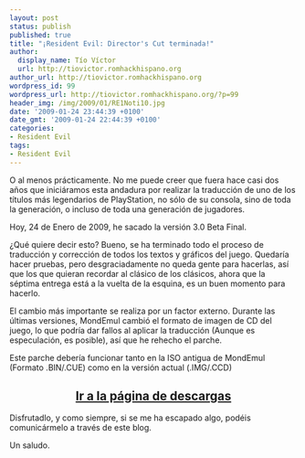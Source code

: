 ```yaml
---
layout: post
status: publish
published: true
title: "¡Resident Evil: Director's Cut terminada!"
author:
  display_name: Tío Víctor
  url: http://tiovictor.romhackhispano.org
author_url: http://tiovictor.romhackhispano.org
wordpress_id: 99
wordpress_url: http://tiovictor.romhackhispano.org/?p=99
header_img: /img/2009/01/RE1Noti10.jpg
date: '2009-01-24 23:44:39 +0100'
date_gmt: '2009-01-24 22:44:39 +0100'
categories:
- Resident Evil
tags:
- Resident Evil
---
```

O al menos prácticamente. No me puede creer que fuera hace casi dos años que iniciáramos esta andadura por realizar la traducción de uno de los títulos más legendarios de PlayStation, no sólo de su consola, sino de toda la generación, o incluso de toda una generación de jugadores.

Hoy, 24 de Enero de 2009, he sacado la versión 3.0 Beta Final.

¿Qué quiere decir esto? Bueno, se ha terminado todo el proceso de traducción y corrección de todos los textos y gráficos del juego. Quedaría hacer pruebas, pero desgraciadamente no queda gente para hacerlas, así que los que quieran recordar al clásico de los clásicos, ahora que la séptima entrega está a la vuelta de la esquina, es un buen momento para hacerlo.

El cambio más importante se realiza por un factor externo. Durante las últimas versiones, MondEmul cambió el formato de imagen de CD del juego, lo que podría dar fallos al aplicar la traducción (Aunque es especulación, es posible), así que he rehecho el parche.

Este parche debería funcionar tanto en la ISO antigua de MondEmul (Formato .BIN/.CUE) como en la versión actual (.IMG/.CCD)

<h2 style="text-align: center;"><strong><a href="http://tiovictor.romhackhispano.org/resident-evil-directors-cut/">Ir a la página de descargas</a></strong></h2>

Disfrutadlo, y como siempre, si se me ha escapado algo, podéis comunicármelo a través de este blog.

Un saludo.